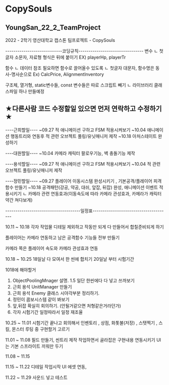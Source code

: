# CopySouls

 YoungSan_22_2_TeamProject
---------------------------------------------------------------------
2022 - 2학기 영산대학교 캡스톤 팀프로젝트 - CopySouls

----------------------------코딩규칙--------------------------------
변수
ㄴ 첫글자 소문자, 자료형 형식은 뒤에 붙이기
EX) playerHp, playerTr

함수
ㄴ 데이터 참조 필요하면 함수로 끌어올수 있도록
ㄴ 첫글자 대문자, 함수명은 동사-명사순으로
Ex) CalcPrice, AlignmentInventory

구조체, 열거형, static변수들, const 변수들은 따로 스크립트 빼기
ㄴ 라이브러리 클래스파일 하나 만들예정

★다른사람 코드 수정할일 있으면 먼저 연락하고 수정하기★
----------------------------------------------------------------------

----근희할일----
~09.27 적 애니메이션 구하고 FSM 적용시켜보기
~10.04 애니메이션 행동트리와 연동후 적 관련 오브젝트 풀링/유닛매니저 제작
~10.18 아처스테이트 완성하기

----대원할일----
~10.04 카메라 캐릭터 팔로우기능, 벽 충돌기능 제작

----용석할일----
~09.27 적 애니메이션 구하고 FSM 적용시켜보기
~10.04 적 관련 오브젝트 풀링/유닛매니저 제작

----정민할일----
~09.27 플레이어 이동시스템 완성시키기 , 기본공격/플레이어 피격 함수 만들기
~10.18 공격패턴(강공, 약공, 대쉬, 앞잡, 뒤잡) 완성, 애니메이션 이벤트 적용시키기
ㄴ 카메라 관련 연동효과(이동속도에 따라 카메라 관성효과, 카메라가 캐릭터 약간 쳐다보게)

-------------------------------------일정표--------------------------------------

10.11 ~ 10.18
각자 작업물 디테일 제외하고 작동만 되게 다 만들어서 합칠준비되게 하기

플레이어는 카메라 연동하고 남은 공격함수 기능들 전부 만들기

카메라 쪽은
플레이어 속도와 카메라 관성효과 연동

10.18 ~ 10.25
18일날 다 모여서 한 씬에 합치기
20일날 부터 시험기간

1018에 해야할거
1. ObjectPoolingMnager 설명.
1.5 일단 한씬에다 다 넣고 쓰까보기
2. 근희 용석 UnitManager 만들기
3. 근희 용석 Enemy 클래스 시야각부분 정리하기.
4. 정민이 콤보시스템 같이 봐보기
5. 앞,뒤잡 확실히 회의하기. (안될거같으면 처형같은거라던가)
6. 각자 시험기간 일정따라서 일정 재조율



10.25 ~ 11.01
시험기간 끝나고 회의해서
인벤토리 , 상점, 화톳불(저장) , 스탯찍기 , 스킬, 몬스터 루팅 중 구현할거 고르기

11.01 ~ 11.08
필드 만들기, 씬트리 제작 작업하면서 골라잡은 구현내용 연동시키기
UI는 기본 스프라이트 끼워만 두기


11.08 ~ 11.15


11.15 ~ 11.22
디테일 작업시작
UI 에셋 연동, 

11.22 ~ 11.29
사운드 넣고 테스트